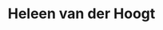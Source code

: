 ---
category: residents
layout: post
title: Heleen van der Hoogt
profession: illustration
website: www.hoogdroog.nl
image: /images/residents/heleenvanderhoogt_01.png
---